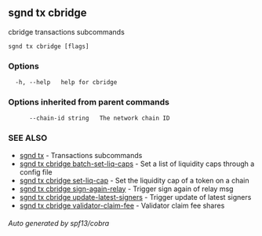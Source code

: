 ## sgnd tx cbridge

cbridge transactions subcommands

```
sgnd tx cbridge [flags]
```

### Options

```
  -h, --help   help for cbridge
```

### Options inherited from parent commands

```
      --chain-id string   The network chain ID
```

### SEE ALSO

* [sgnd tx](sgnd_tx.md)	 - Transactions subcommands
* [sgnd tx cbridge batch-set-liq-caps](sgnd_tx_cbridge_batch-set-liq-caps.md)	 - Set a list of liquidity caps through a config file
* [sgnd tx cbridge set-liq-cap](sgnd_tx_cbridge_set-liq-cap.md)	 - Set the liquidity cap of a token on a chain
* [sgnd tx cbridge sign-again-relay](sgnd_tx_cbridge_sign-again-relay.md)	 - Trigger sign again of relay msg
* [sgnd tx cbridge update-latest-signers](sgnd_tx_cbridge_update-latest-signers.md)	 - Trigger update of latest signers
* [sgnd tx cbridge validator-claim-fee](sgnd_tx_cbridge_validator-claim-fee.md)	 - Validator claim fee shares

###### Auto generated by spf13/cobra
